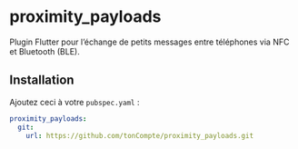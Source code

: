 # proximity_payloads

Plugin Flutter pour l’échange de petits messages entre téléphones via NFC et Bluetooth (BLE).

## Installation

Ajoutez ceci à votre `pubspec.yaml` :

```yaml
proximity_payloads:
  git:
    url: https://github.com/tonCompte/proximity_payloads.git
